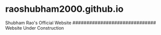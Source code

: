 # raoshubham2000.github.io
Shubham Rao's Official Website
##############################
Website Under Construction
